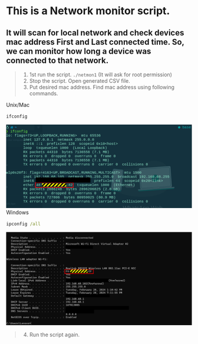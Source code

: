 # This is a Network monitor script. 
## It will scan for local network and check devices mac address First and Last connected time. So, we can monitor how long a device was connected to that network.


> 1. 1st run the script. `./netmon1` (It will ask for root permission)
> 2. Stop the script. Open generated CSV file.
> 3. Put desired mac address. Find mac address using following commands.

Unix/Mac
```sh
ifconfig
```
![Screenshot](linux1.png)
Windows
```cmd
ipconfig /all
```
![Screenshot](windows.png)
> 4. Run the script again.
